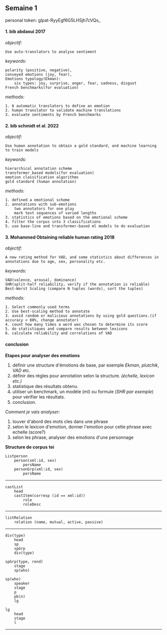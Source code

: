 ## Semaine 1
personal token: glpat-RyyEgf6G5LHSjh7cVQs_

#### 1. bib abdaoui 2017
*objectif:*

    Use auto-translators to analyse sentiment
*keywords:*
```
polarity (positive, negative), 
conveyed emotions (joy, fear), 
Emotions typology(Ekman):
    six types: joy, surprise, anger, fear, sadness, disgust
French benchmarks(for evaluation)
```
*methods:*

    1. 6 automatic translators to define an emotion
    2. human translator to validate machine translations
    3. evaluate sentiments by French benchmarks

#### 2. bib schmidt et al. 2022
*objectif:*

    Use human annotation to obtain a gold standard, and machine learning to train models
*keywords:*
```
hierarchical annotation scheme
transformer_based models(for evaluation)
emotion classification algorithms
gold standard (human annotation)
```
*methods:*

    1. defined a emotional scheme
    2. annotations with sub-emotions
        two annotators for one play
        mark text sequences of varied lengths
    3. statistics of emotions based on the emotional scheme
    4. filter the corpus into 3 classifications
    5. use base-line and transformer-based ml models to do evaluation

#### 3. Mohammed Obtaining reliable human rating 2018
*objectif:*

    A new rating method for VAD, and some statistics about differences in annotations due to age, sex, personality etc.

*keywords:*
```
VAD(valence, arousal, dominance)
SHR(split-half reliability, verify if the annotation is reliable)
Best-Worst Scaling (compare N tuples (words), sort the tuples) 
```
*methods:*

    1. Select commonly used terms
    2. Use best-scaling method to annotate
    3. avoid random or malicious annotations by using gold questions.(if accuracy < 80%, change annotator)
    4. count how many times a word was chosen to determine its score
    5. do statistiques and compare results between lexicons
    6. calculate reliability and correlations of VAD

#### conclusion

**Etapes pour analyser des emotions**
1. définir une structure d'émotions de base, par exemple *Ekman*, *plutchik*, *VAD* etc.
2. définir des règles pour annotation selon la structure. *(échelle, lexicon etc.)*
3. statistique des résultats obtenu.
4. utiliser un benchmark, un modèle (ml) ou formule (*SHR par exemple*) pour vérifier les résultats.
5. conclusion.

*Comment je vais analyser:*
1. touver d'abord des mots cles dans une phrase
2. selon le lexicon d'emotion, donner l'emotion pour cette phrase avec echelle (score?)
3. selon les phrase, analyser des emotions d'une personnage 

**Structure de corpus**
**tei**

    Listperson
        person(xml:id, sex)
            persName
        personGrp(xml:id, sex)
            persName
***
    castList
        head
        castItem(corresp (id == xml:id))
            role
            roleDesc
***
    listRelation
        relation (name, mutual, active, passive)

***
    div(type)
        head
        sp
        spGrp
        div(type)

    spGrp(type, rend)
        stage
        sp(who)

    sp(who)
        speaker
        stage
        p
        pb(n)
        lg

    lg
        head
        stage
        l

***

